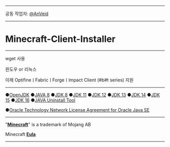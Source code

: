 ***

공동 작업자: [@AnVeid](https://github.com/AnVeid)

___

# Minecraft-Client-Installer

---

wget 사용

윈도우 or 리눅스

이제 OptifineㅣFabricㅣForgeㅣImpact Client (#b#t series)
지원

---

●[OpenJDK](https://jdk.java.net/)
●[JAVA 8](https://www.java.com/ko/download/manual.jsp)
●[JDK 8](https://www.oracle.com/java/technologies/downloads/#java8)
●[JDK 11](https://www.oracle.com/java/technologies/javase/jdk11-archive-downloads.html)
●[JDK 12](https://www.oracle.com/java/technologies/javase/jdk12-archive-downloads.html)
●[JDK 13](https://www.oracle.com/java/technologies/javase/jdk13-archive-downloads.html)
●[JDK 14](https://www.oracle.com/java/technologies/javase/jdk14-archive-downloads.html)
●[JDK 15](https://www.oracle.com/java/technologies/javase/jdk15-archive-downloads.html)
●[JDK 16](https://www.oracle.com/java/technologies/javase/jdk16-archive-downloads.html)
●[JAVA Uninstall Tool](https://www.java.com/ko/download/uninstalltool.jsp)

●[Oracle Technology Network License Agreement for Oracle Java SE](https://www.oracle.com/downloads/licenses/javase-license1.html)

---

"[**Minecraft**](https://www.minecraft.net)" is a trademark of Mojang AB

Minecraft [**Eula**](https://account.mojang.com/documents/minecraft_eula)

___
